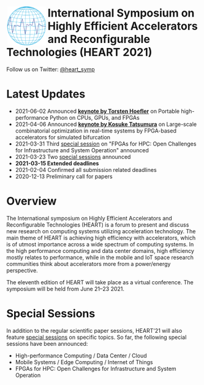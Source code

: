 <html>
<div style="text-align:left; display:inline; overflow:auto">
<img style="float: left; margin: 0px 0px 0px 2px; padding: 0px 5px 0px 0px" src="img/heart-online-logo.png" width=20%/>
<h1>International Symposium on Highly Efficient Accelerators and Reconfigurable Technologies (HEART 2021)</h1>
</div>
</html>

Follow us on Twitter: [@heart_symp](https://twitter.com/heart_symp)


# Latest Updates

* 2021-06-02 Announced [**keynote by Torsten Hoefler**](keynotes.md) on Portable high-performance Python on CPUs, GPUs, and FPGAs
* 2021-04-06 Announced [**keynote by Kosuke Tatsumura**](keynotes.md) on Large-scale combinatorial optimization in real-time systems by FPGA-based accelerators for simulated bifurcation
* 2021-03-31 Third [special session](special-sessions.md) on "FPGAs for HPC: Open Challenges for Infrastructure and System Operation" announced
* 2021-03-23 Two [special sessions](special-sessions.md) announced
* **2021-03-15 Extended deadlines**
* 2021-02-04 Confirmed all submission related deadlines
* 2020-12-13 Preliminary call for papers

# Overview

The International symposium on Highly Efficient Accelerators and Reconfigurable Technologies (HEART) is a forum to present and discuss new research on computing systems utilizing acceleration technology. The main theme of HEART is achieving high efficiency with accelerators, which is of utmost importance across a wide spectrum of computing systems. In the high performance computing and data center domains, high efficiency mostly relates to performance, while in the mobile and IoT space research communities think about accelerators more from a power/energy perspective.

The eleventh edition of HEART will take place as a virtual conference. The symposium will be held from June 21–23 2021.

# Special Sessions

In addition to the regular scientific paper sessions, HEART'21 will also feature [special sessions](special-sessions.md) on specific topics. So far, the following special sessions have been announced:

* High-performance Computing / Data Center / Cloud
* Mobile Systems / Edge Computing / Internet of Things
* FPGAs for HPC: Open Challenges for Infrastructure and System Operation